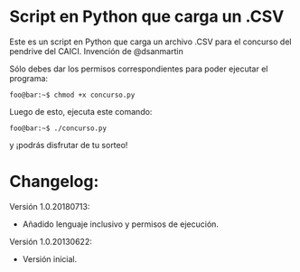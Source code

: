 # Script en Python que carga un .CSV

Este es un script en Python que carga un archivo .CSV para el concurso del pendrive del CAICI. Invención de @dsanmartin

Sólo debes dar los permisos correspondientes para poder ejecutar el programa:
```console
foo@bar:~$ chmod +x concurso.py
```

Luego de esto, ejecuta este comando:
```console
foo@bar:~$ ./concurso.py
```
y ¡podrás disfrutar de tu sorteo!


# Changelog:

Versión 1.0.20180713:
- Añadido lenguaje inclusivo y permisos de ejecución.

Versión 1.0.20130622:
- Versión inicial.
